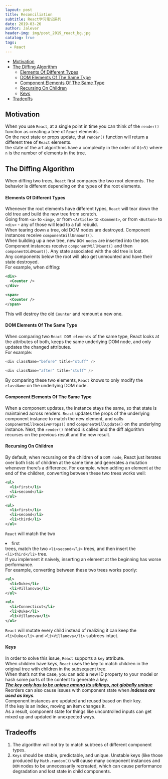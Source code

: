 ```yaml
---
layout: post
title: Reconciliation
subtitle: React学习笔记系列
date: 2019-03-26
author: Jalever
header-img: img/post_2019_react_bg.jpg
catalog: true
tags:
  - React
---
```


- [Motivation](#motivation)
- [The Diffing Algorithm](#the-diffing-algorithm)
    - [Elements Of Different Types](#elements-of-different-types)
    - [DOM Elements Of The Same Type](#dom-elements-of-the-same-type)
    - [Component Elements Of The Same Type](#component-elements-of-the-same-type)
    - [Recursing On Children](#recursing-on-children)
    - [Keys](#keys)
- [Tradeoffs](#tradeoffs)

## Motivation
When you use `React`, at a single point in time you can think of the `render()` function as creating a tree of `React` elements. <br>
On the next state or props update, that `render()` function will return a different tree of `React` elements.<br>
the state of the art algorithms have a complexity in the order of `O(n3)` where `n` is the number of elements in the tree.

## The Diffing Algorithm
When diffing two trees, `React` first compares the two root elements. The behavior is different depending on the types of the root elements.

#### Elements Of Different Types
Whenever the root elements have different types, `React` will tear down the old tree and build the new tree from scratch. <br>
Going from `<a>` to `<img>`, or from `<Article>` to `<Comment>`, or from `<Button>` to `<div>` - any of those will lead to a full rebuild.<br>
When tearing down a tree, old DOM nodes are destroyed. Component instances receive `componentWillUnmount()`. <br>
When building up a new tree, new `DOM nodes` are inserted into the `DOM`. Component instances receive `componentWillMount()` and then `componentDidMount()`. Any state associated with the old tree is lost.<br>
Any components below the root will also get unmounted and have their state destroyed.<br>
For example, when diffing:
```xml
<div>
  <Counter />
</div>

<span>
  <Counter />
</span>
```
This will destroy the old `Counter` and remount a new one.

#### DOM Elements Of The Same Type
When comparing two `React DOM elements` of the same type, React looks at the attributes of both, keeps the same underlying DOM node, and only updates the changed attributes.<br>
For example:
```javascript
<div className="before" title="stuff" />

<div className="after" title="stuff" />
```
By comparing these two elements, `React` knows to only modify the `className` on the underlying DOM node.


#### Component Elements Of The Same Type
When a component updates, the instance stays the same, so that state is maintained across renders. 
`React` updates the props of the underlying component instance to match the new element, and calls `componentWillReceiveProps()` and `componentWillUpdate()` on the underlying instance.
Next, the `render()` method is called and the diff algorithm recurses on the previous result and the new result.

#### Recursing On Children
By default, when recursing on the children of a `DOM node`, React just iterates over both lists of children at the same time and generates a mutation whenever there’s a difference.
For example, when adding an element at the end of the children, converting between these two trees works well:
```xml
<ul>
  <li>first</li>
  <li>second</li>
</ul>

<ul>
  <li>first</li>
  <li>second</li>
  <li>third</li>
</ul>
```
`React` will match the two <li>first</li> trees, match the two `<li>second</li>` trees, and then insert the `<li>third</li>` tree.<br>
If you implement it naively, inserting an element at the beginning has worse performance.<br>
For example, converting between these two trees works poorly:<br>
```xml
<ul>
  <li>Duke</li>
  <li>Villanova</li>
</ul>

<ul>
  <li>Connecticut</li>
  <li>Duke</li>
  <li>Villanova</li>
</ul>
```
`React` will mutate every child instead of realizing it can keep the `<li>Duke</li>` and `<li>Villanova</li>` subtrees intact.

#### Keys
In order to solve this issue, `React` supports a `key` attribute. <br>
When children have keys, `React` uses the key to match children in the original tree with children in the subsequent tree. <br>
When that’s not the case, you can add a new ID property to your model or hash some parts of the content to generate a key. <br>
<ins>***The key only has to be unique among its siblings, not globally unique***</ins><br>
Reorders can also cause issues with component state when ***indexes are used as keys***. <br>
Component instances are updated and reused based on their key. <br>
If the key is an index, moving an item changes it.<br> 
As a result, component state for things like uncontrolled inputs can get mixed up and updated in unexpected ways.<br>

## Tradeoffs
1. The algorithm will not try to match subtrees of different component types.
2. `Keys` should be stable, predictable, and unique. Unstable keys (like those produced by `Math.random()`) will cause many component instances and `DOM` nodes to be unnecessarily recreated, which can cause performance degradation and lost state in child components.